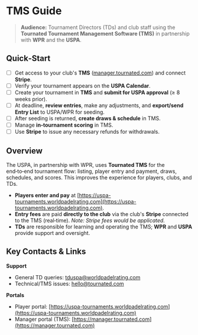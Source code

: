 # TMS Guide

> **Audience:** Tournament Directors (TDs) and club staff using the **Tournated Tournament Management Software (TMS)** in partnership with **WPR** and the **USPA**.

## Quick‑Start

* [ ] Get access to your club's **TMS** ([manager.tournated.com](https://manager.tournated.com)) and connect **Stripe**.
* [ ] Verify your tournament appears on the **USPA Calendar**.
* [ ] Create your tournament in **TMS** and **submit for USPA approval** (≥ 8 weeks prior).
* [ ] At deadline, **review entries**, make any adjustments, and **export/send Entry List** to USPA/WPR for seeding.
* [ ] After seeding is returned, **create draws & schedule** in TMS.
* [ ] Manage **in‑tournament scoring** in TMS.
* [ ] Use **Stripe** to issue any necessary refunds for withdrawals.

## Overview

The USPA, in partnership with WPR, uses **Tournated TMS** for the end‑to‑end tournament flow: listing, player entry and payment, draws, schedules, and scores. This improves the experience for players, clubs, and TDs.

* **Players enter and pay** at [https://uspa-tournaments.worldpadelrating.com](https://uspa-tournaments.worldpadelrating.com).
* **Entry fees** are paid **directly to the club** via the club's **Stripe** connected to the TMS (real‑time). _Note: Stripe fees would be applicated._
* **TDs** are responsible for learning and operating the TMS; **WPR** and **USPA** provide support and oversight.

## Key Contacts & Links

**Support**

* General TD queries: [tduspa@worldpadelrating.com](mailto:tduspa@worldpadelrating.com)
* Technical/TMS issues: [hello@tournated.com](mailto:hello@tournated.com)

**Portals**

* Player portal: [https://uspa-tournaments.worldpadelrating.com](https://uspa-tournaments.worldpadelrating.com)
* Manager portal (TMS): [https://manager.tournated.com](https://manager.tournated.com)
